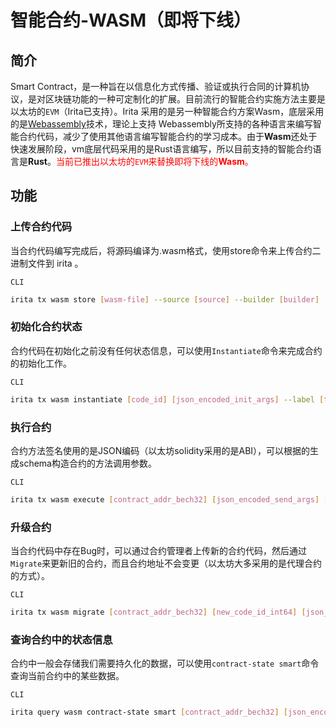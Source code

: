 <!--
order: 7
-->

# 智能合约-WASM（即将下线）

## 简介

Smart Contract，是一种旨在以信息化方式传播、验证或执行合同的计算机协议，是对区块链功能的一种可定制化的扩展。目前流行的智能合约实施方法主要是以太坊的`EVM`（Irita已支持）。Irita 采用的是另一种智能合约方案Wasm，底层采用的是[Webassembly](https://www.wasm.com.cn/)技术，理论上支持
Webassembly所支持的各种语言来编写智能合约代码，减少了使用其他语言编写智能合约的学习成本。由于**Wasm**还处于快速发展阶段，vm底层代码采用的是Rust语言编写，所以目前支持的智能合约语言是**Rust**。<font color=#FF0000>当前已推出以太坊的`EVM`来替换即将下线的**Wasm**。</font>

## 功能

### 上传合约代码

当合约代码编写完成后，将源码编译为.wasm格式，使用store命令来上传合约二进制文件到 irita 。

`CLI`

```bash
irita tx wasm store [wasm-file] --source [source] --builder [builder]
```

### 初始化合约状态

合约代码在初始化之前没有任何状态信息，可以使用`Instantiate`命令来完成合约的初始化工作。

`CLI`

```bash
irita tx wasm instantiate [code_id] [json_encoded_init_args] --label [text] --admin [address] --amount [coins] [flags]
```

### 执行合约

合约方法签名使用的是JSON编码（以太坊solidity采用的是ABI），可以根据的生成schema构造合约的方法调用参数。

`CLI`

```bash
irita tx wasm execute [contract_addr_bech32] [json_encoded_send_args] [flags]
```

### 升级合约

当合约代码中存在Bug时，可以通过合约管理者上传新的合约代码，然后通过`Migrate`来更新旧的合约，而且合约地址不会变更（以太坊大多采用的是代理合约的方式）。

`CLI`

```bash
irita tx wasm migrate [contract_addr_bech32] [new_code_id_int64] [json_encoded_migration_args] [flags]
```

### 查询合约中的状态信息

合约中一般会存储我们需要持久化的数据，可以使用`contract-state smart`命令查询当前合约中的某些数据。

`CLI`

```bash
irita query wasm contract-state smart [contract_addr_bech32] [json_encoded_query_args]
```
